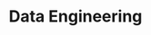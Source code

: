 ---
slug: /
title: Data Engineering
description: Hi, this is Protim. I am documenting most of my learnings in the fields of engineering, design, and programming/software dev related content, ..etc, here.
allow_html: true
template: page.html
---